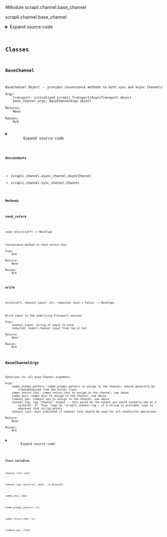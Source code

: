 <link rel="preload stylesheet" as="style" href="https://cdnjs.cloudflare.com/ajax/libs/10up-sanitize.css/11.0.1/sanitize.min.css" integrity="sha256-PK9q560IAAa6WVRRh76LtCaI8pjTJ2z11v0miyNNjrs=" crossorigin>
<link rel="preload stylesheet" as="style" href="https://cdnjs.cloudflare.com/ajax/libs/10up-sanitize.css/11.0.1/typography.min.css" integrity="sha256-7l/o7C8jubJiy74VsKTidCy1yBkRtiUGbVkYBylBqUg=" crossorigin>
<link rel="stylesheet preload" as="style" href="https://cdnjs.cloudflare.com/ajax/libs/highlight.js/10.1.1/styles/github.min.css" crossorigin>
<script defer src="https://cdnjs.cloudflare.com/ajax/libs/highlight.js/10.1.1/highlight.min.js" integrity="sha256-Uv3H6lx7dJmRfRvH8TH6kJD1TSK1aFcwgx+mdg3epi8=" crossorigin></script>
<script>window.addEventListener('DOMContentLoaded', () => hljs.initHighlighting())</script>















#Module scrapli.channel.base_channel

scrapli.channel.base_channel

<details class="source">
    <summary>
        <span>Expand source code</span>
    </summary>
    <pre>
        <code class="python">
"""scrapli.channel.base_channel"""
import re
from dataclasses import dataclass
from functools import lru_cache
from io import BytesIO
from typing import BinaryIO, List, Optional, Pattern, Tuple, Union

from scrapli.exceptions import ScrapliAuthenticationFailed, ScrapliTypeError
from scrapli.logging import get_instance_logger
from scrapli.transport.base import AsyncTransport, Transport


@dataclass()
class BaseChannelArgs:
    """
    Dataclass for all base Channel arguments

    Args:
        comms_prompt_pattern: comms_prompt_pattern to assign to the channel; should generally be
            created/passed from the driver class
        comms_return_char: comms_return_char to assign to the channel, see above
        comms_ansi: comms_ansi to assign to the channel, see above
        timeout_ops: timeout_ops to assign to the channel, see above
        channel_log: log "channel" output -- this would be the output you would normally see on a
            terminal. If `True` logs to `scrapli_channel.log`, if a string is provided, logs to
            wherever that string points
        channel_lock: bool indicated if channel lock should be used for all read/write operations

    Returns:
        None

    Raises:
        N/A

    """

    comms_prompt_pattern: str = r"^[a-z0-9.\-@()/:]{1,32}[#>$]$"
    comms_return_char: str = "\n"
    comms_ansi: bool = False
    timeout_ops: float = 30.0
    channel_log: Union[str, bool, BytesIO] = False
    channel_lock: bool = False


class BaseChannel:
    def __init__(
        self,
        transport: Union[AsyncTransport, Transport],
        base_channel_args: BaseChannelArgs,
    ):
        """
        BaseChannel Object -- provides convenience methods to both sync and async Channels

        Args:
            transport: initialized scrapli Transport/AsyncTransport object
            base_channel_args: BaseChannelArgs object

        Returns:
            None

        Raises:
            N/A

        """
        self.transport = transport
        self._base_channel_args = base_channel_args

        self.logger = get_instance_logger(
            instance_name="scrapli.channel",
            host=self.transport._base_transport_args.host,
            port=self.transport._base_transport_args.port,
            uid=self.transport._base_transport_args.logging_uid,
        )

        self.channel_log: Optional[BinaryIO] = None
        if self._base_channel_args.channel_log:
            if isinstance(self._base_channel_args.channel_log, BytesIO):
                self.channel_log = self._base_channel_args.channel_log
            else:
                channel_log_destination = "scrapli_channel.log"
                if isinstance(self._base_channel_args.channel_log, str):
                    channel_log_destination = self._base_channel_args.channel_log
                self.logger.info(
                    f"channel log enabled, logging channel output to '{channel_log_destination}'"
                )
                self.channel_log = open(channel_log_destination, "wb")

    def write(self, channel_input: str, redacted: bool = False) -> None:
        """
        Write input to the underlying Transport session

        Args:
            channel_input: string of input to send
            redacted: redact channel input from log or not

        Returns:
            None

        Raises:
            N/A

        """
        log_output = "REDACTED" if redacted else repr(channel_input)
        self.logger.debug(f"write: {log_output}")

        self.transport.write(channel_input=channel_input.encode())

    def send_return(self) -> None:
        """
        Convenience method to send return char

        Args:
            N/A

        Returns:
            None

        Raises:
            N/A

        """
        self.write(channel_input=self._base_channel_args.comms_return_char)

    @staticmethod
    def _join_and_compile(channel_outputs: Optional[List[bytes]]) -> Pattern[bytes]:
        """
        Convenience method for read_until_prompt_or_time to join channel inputs into a regex pattern

        Args:
            channel_outputs: list of bytes channel inputs to join into a regex pattern

        Returns:
            Pattern: joined regex pattern or an empty pattern (empty bytes)

        Raises:
            N/A

        """
        regex_channel_outputs = b""
        if channel_outputs:
            regex_channel_outputs = b"|".join(
                [b"(" + channel_output + b")" for channel_output in channel_outputs]
            )
        regex_channel_outputs_pattern = re.compile(pattern=regex_channel_outputs, flags=re.I | re.M)

        return regex_channel_outputs_pattern

    def _ssh_message_handler(self, output: bytes) -> None:  # noqa: C901
        """
        Parse EOF messages from _pty_authenticate and create log/stack exception message

        Args:
            output: bytes output from _pty_authenticate

        Returns:
            N/A  # noqa: DAR202

        Raises:
            ScrapliAuthenticationFailed: if any errors are read in the output

        """
        msg = ""
        if b"host key verification failed" in output.lower():
            msg = "Host key verification failed"
        elif b"operation timed out" in output.lower() or b"connection timed out" in output.lower():
            msg = "Timed out connecting to host"
        elif b"no route to host" in output.lower():
            msg = "No route to host"
        elif b"no matching key exchange" in output.lower():
            msg = "No matching key exchange found for host"
            key_exchange_pattern = re.compile(
                pattern=rb"their offer: ([a-z0-9\-,]*)", flags=re.M | re.I
            )
            offered_key_exchanges_match = re.search(pattern=key_exchange_pattern, string=output)
            if offered_key_exchanges_match:
                offered_key_exchanges = offered_key_exchanges_match.group(1).decode()
                msg += f", their offer: {offered_key_exchanges}"
        elif b"no matching cipher" in output.lower():
            msg = "No matching cipher found for host"
            ciphers_pattern = re.compile(pattern=rb"their offer: ([a-z0-9\-,]*)", flags=re.M | re.I)
            offered_ciphers_match = re.search(pattern=ciphers_pattern, string=output)
            if offered_ciphers_match:
                offered_ciphers = offered_ciphers_match.group(1).decode()
                msg += f", their offer: {offered_ciphers}"
        elif b"bad configuration" in output.lower():
            msg = "Bad SSH configuration option(s) for host"
            configuration_pattern = re.compile(
                pattern=rb"bad configuration option: ([a-z0-9\+\=,]*)", flags=re.M | re.I
            )
            configuration_issue_match = re.search(pattern=configuration_pattern, string=output)
            if configuration_issue_match:
                configuration_issues = configuration_issue_match.group(1).decode()
                msg += f", bad option(s): {configuration_issues}"
        elif b"WARNING: UNPROTECTED PRIVATE KEY FILE!" in output:
            msg = "Permissions for private key are too open, authentication failed!"
        elif b"could not resolve hostname" in output.lower():
            msg = "Could not resolve address for host"
        if msg:
            self.logger.critical(msg)
            raise ScrapliAuthenticationFailed(msg)

    @staticmethod
    @lru_cache()
    def _get_prompt_pattern(class_pattern: str, pattern: Optional[str] = None) -> Pattern[bytes]:
        """
        Return compiled prompt pattern

        Given a potential prompt and the Channel class' prompt, return compiled prompt pattern

        Args:
            class_pattern: comms_prompt_pattern from the class itself; must be passed so that the
                arguments are recognized in lru cache; this way if a user changes the pattern during
                normal scrapli operations the lru cache can "notice" the pattern changed!
            pattern: optional regex pattern to compile, if not provided we use the class' pattern

        Returns:
            pattern: compiled regex pattern to use to search for a prompt in output data

        Raises:
            N/A

        """
        if not pattern:
            return re.compile(class_pattern.encode(), flags=re.M | re.I)

        bytes_pattern = pattern.encode()
        if bytes_pattern.startswith(b"^") and bytes_pattern.endswith(b"$"):
            return re.compile(bytes_pattern, flags=re.M | re.I)
        return re.compile(re.escape(bytes_pattern))

    def _process_output(self, buf: bytes, strip_prompt: bool) -> bytes:
        """
        Process output received form the device

        Remove inputs and prompts if desired

        Args:
            buf: bytes output from the device
            strip_prompt: True/False strip the prompt from the device output

        Returns:
            bytes: cleaned up byte string

        Raises:
            N/A

        """
        buf = b"\n".join([line.rstrip() for line in buf.splitlines()])

        if strip_prompt:
            prompt_pattern = self._get_prompt_pattern(
                class_pattern=self._base_channel_args.comms_prompt_pattern
            )
            buf = re.sub(pattern=prompt_pattern, repl=b"", string=buf)

        buf = buf.lstrip(self._base_channel_args.comms_return_char.encode()).rstrip()
        return buf

    @staticmethod
    def _strip_ansi(buf: bytes) -> bytes:
        """
        Strip ansi characters from output

        Args:
            buf: bytes from previous reads if needed

        Returns:
            bytes: bytes output read from channel with ansi characters removed

        Raises:
            N/A

        """
        ansi_escape_pattern = re.compile(rb"\x1b(\[.*?[@-~]|\].*?(\x07|\x1b\\))")
        buf = re.sub(pattern=ansi_escape_pattern, repl=b"", string=buf)
        return buf

    @staticmethod
    def _pre_send_input(channel_input: str) -> None:
        """
        Handle pre "send_input" tasks for consistency between sync/async versions

        Args:
            channel_input: string input to send to channel

        Returns:
            bytes: current channel buffer

        Raises:
            ScrapliTypeError: if input is anything but a string

        """
        if not isinstance(channel_input, str):
            raise ScrapliTypeError(
                f"`send_input` expects a single string, got {type(channel_input)}."
            )

    @staticmethod
    def _pre_send_inputs_interact(interact_events: List[Tuple[str, str, Optional[bool]]]) -> None:
        """
        Handle pre "send_inputs_interact" tasks for consistency between sync/async versions

        Args:
            interact_events: interact events passed to `send_inputs_interact`

        Returns:
            None

        Raises:
            ScrapliTypeError: if input is anything but a string

        """
        if not isinstance(interact_events, list):
            raise ScrapliTypeError(f"`interact_events` expects a List, got {type(interact_events)}")
        </code>
    </pre>
</details>



## Classes

### BaseChannel


```text
BaseChannel Object -- provides convenience methods to both sync and async Channels

Args:
    transport: initialized scrapli Transport/AsyncTransport object
    base_channel_args: BaseChannelArgs object

Returns:
    None

Raises:
    N/A
```

<details class="source">
    <summary>
        <span>Expand source code</span>
    </summary>
    <pre>
        <code class="python">
class BaseChannel:
    def __init__(
        self,
        transport: Union[AsyncTransport, Transport],
        base_channel_args: BaseChannelArgs,
    ):
        """
        BaseChannel Object -- provides convenience methods to both sync and async Channels

        Args:
            transport: initialized scrapli Transport/AsyncTransport object
            base_channel_args: BaseChannelArgs object

        Returns:
            None

        Raises:
            N/A

        """
        self.transport = transport
        self._base_channel_args = base_channel_args

        self.logger = get_instance_logger(
            instance_name="scrapli.channel",
            host=self.transport._base_transport_args.host,
            port=self.transport._base_transport_args.port,
            uid=self.transport._base_transport_args.logging_uid,
        )

        self.channel_log: Optional[BinaryIO] = None
        if self._base_channel_args.channel_log:
            if isinstance(self._base_channel_args.channel_log, BytesIO):
                self.channel_log = self._base_channel_args.channel_log
            else:
                channel_log_destination = "scrapli_channel.log"
                if isinstance(self._base_channel_args.channel_log, str):
                    channel_log_destination = self._base_channel_args.channel_log
                self.logger.info(
                    f"channel log enabled, logging channel output to '{channel_log_destination}'"
                )
                self.channel_log = open(channel_log_destination, "wb")

    def write(self, channel_input: str, redacted: bool = False) -> None:
        """
        Write input to the underlying Transport session

        Args:
            channel_input: string of input to send
            redacted: redact channel input from log or not

        Returns:
            None

        Raises:
            N/A

        """
        log_output = "REDACTED" if redacted else repr(channel_input)
        self.logger.debug(f"write: {log_output}")

        self.transport.write(channel_input=channel_input.encode())

    def send_return(self) -> None:
        """
        Convenience method to send return char

        Args:
            N/A

        Returns:
            None

        Raises:
            N/A

        """
        self.write(channel_input=self._base_channel_args.comms_return_char)

    @staticmethod
    def _join_and_compile(channel_outputs: Optional[List[bytes]]) -> Pattern[bytes]:
        """
        Convenience method for read_until_prompt_or_time to join channel inputs into a regex pattern

        Args:
            channel_outputs: list of bytes channel inputs to join into a regex pattern

        Returns:
            Pattern: joined regex pattern or an empty pattern (empty bytes)

        Raises:
            N/A

        """
        regex_channel_outputs = b""
        if channel_outputs:
            regex_channel_outputs = b"|".join(
                [b"(" + channel_output + b")" for channel_output in channel_outputs]
            )
        regex_channel_outputs_pattern = re.compile(pattern=regex_channel_outputs, flags=re.I | re.M)

        return regex_channel_outputs_pattern

    def _ssh_message_handler(self, output: bytes) -> None:  # noqa: C901
        """
        Parse EOF messages from _pty_authenticate and create log/stack exception message

        Args:
            output: bytes output from _pty_authenticate

        Returns:
            N/A  # noqa: DAR202

        Raises:
            ScrapliAuthenticationFailed: if any errors are read in the output

        """
        msg = ""
        if b"host key verification failed" in output.lower():
            msg = "Host key verification failed"
        elif b"operation timed out" in output.lower() or b"connection timed out" in output.lower():
            msg = "Timed out connecting to host"
        elif b"no route to host" in output.lower():
            msg = "No route to host"
        elif b"no matching key exchange" in output.lower():
            msg = "No matching key exchange found for host"
            key_exchange_pattern = re.compile(
                pattern=rb"their offer: ([a-z0-9\-,]*)", flags=re.M | re.I
            )
            offered_key_exchanges_match = re.search(pattern=key_exchange_pattern, string=output)
            if offered_key_exchanges_match:
                offered_key_exchanges = offered_key_exchanges_match.group(1).decode()
                msg += f", their offer: {offered_key_exchanges}"
        elif b"no matching cipher" in output.lower():
            msg = "No matching cipher found for host"
            ciphers_pattern = re.compile(pattern=rb"their offer: ([a-z0-9\-,]*)", flags=re.M | re.I)
            offered_ciphers_match = re.search(pattern=ciphers_pattern, string=output)
            if offered_ciphers_match:
                offered_ciphers = offered_ciphers_match.group(1).decode()
                msg += f", their offer: {offered_ciphers}"
        elif b"bad configuration" in output.lower():
            msg = "Bad SSH configuration option(s) for host"
            configuration_pattern = re.compile(
                pattern=rb"bad configuration option: ([a-z0-9\+\=,]*)", flags=re.M | re.I
            )
            configuration_issue_match = re.search(pattern=configuration_pattern, string=output)
            if configuration_issue_match:
                configuration_issues = configuration_issue_match.group(1).decode()
                msg += f", bad option(s): {configuration_issues}"
        elif b"WARNING: UNPROTECTED PRIVATE KEY FILE!" in output:
            msg = "Permissions for private key are too open, authentication failed!"
        elif b"could not resolve hostname" in output.lower():
            msg = "Could not resolve address for host"
        if msg:
            self.logger.critical(msg)
            raise ScrapliAuthenticationFailed(msg)

    @staticmethod
    @lru_cache()
    def _get_prompt_pattern(class_pattern: str, pattern: Optional[str] = None) -> Pattern[bytes]:
        """
        Return compiled prompt pattern

        Given a potential prompt and the Channel class' prompt, return compiled prompt pattern

        Args:
            class_pattern: comms_prompt_pattern from the class itself; must be passed so that the
                arguments are recognized in lru cache; this way if a user changes the pattern during
                normal scrapli operations the lru cache can "notice" the pattern changed!
            pattern: optional regex pattern to compile, if not provided we use the class' pattern

        Returns:
            pattern: compiled regex pattern to use to search for a prompt in output data

        Raises:
            N/A

        """
        if not pattern:
            return re.compile(class_pattern.encode(), flags=re.M | re.I)

        bytes_pattern = pattern.encode()
        if bytes_pattern.startswith(b"^") and bytes_pattern.endswith(b"$"):
            return re.compile(bytes_pattern, flags=re.M | re.I)
        return re.compile(re.escape(bytes_pattern))

    def _process_output(self, buf: bytes, strip_prompt: bool) -> bytes:
        """
        Process output received form the device

        Remove inputs and prompts if desired

        Args:
            buf: bytes output from the device
            strip_prompt: True/False strip the prompt from the device output

        Returns:
            bytes: cleaned up byte string

        Raises:
            N/A

        """
        buf = b"\n".join([line.rstrip() for line in buf.splitlines()])

        if strip_prompt:
            prompt_pattern = self._get_prompt_pattern(
                class_pattern=self._base_channel_args.comms_prompt_pattern
            )
            buf = re.sub(pattern=prompt_pattern, repl=b"", string=buf)

        buf = buf.lstrip(self._base_channel_args.comms_return_char.encode()).rstrip()
        return buf

    @staticmethod
    def _strip_ansi(buf: bytes) -> bytes:
        """
        Strip ansi characters from output

        Args:
            buf: bytes from previous reads if needed

        Returns:
            bytes: bytes output read from channel with ansi characters removed

        Raises:
            N/A

        """
        ansi_escape_pattern = re.compile(rb"\x1b(\[.*?[@-~]|\].*?(\x07|\x1b\\))")
        buf = re.sub(pattern=ansi_escape_pattern, repl=b"", string=buf)
        return buf

    @staticmethod
    def _pre_send_input(channel_input: str) -> None:
        """
        Handle pre "send_input" tasks for consistency between sync/async versions

        Args:
            channel_input: string input to send to channel

        Returns:
            bytes: current channel buffer

        Raises:
            ScrapliTypeError: if input is anything but a string

        """
        if not isinstance(channel_input, str):
            raise ScrapliTypeError(
                f"`send_input` expects a single string, got {type(channel_input)}."
            )

    @staticmethod
    def _pre_send_inputs_interact(interact_events: List[Tuple[str, str, Optional[bool]]]) -> None:
        """
        Handle pre "send_inputs_interact" tasks for consistency between sync/async versions

        Args:
            interact_events: interact events passed to `send_inputs_interact`

        Returns:
            None

        Raises:
            ScrapliTypeError: if input is anything but a string

        """
        if not isinstance(interact_events, list):
            raise ScrapliTypeError(f"`interact_events` expects a List, got {type(interact_events)}")
        </code>
    </pre>
</details>


#### Descendants
- scrapli.channel.async_channel.AsyncChannel
- scrapli.channel.sync_channel.Channel
#### Methods

    

##### send_return
`send_return(self) ‑> NoneType`

```text
Convenience method to send return char

Args:
    N/A

Returns:
    None

Raises:
    N/A
```



    

##### write
`write(self, channel_input: str, redacted: bool = False) ‑> NoneType`

```text
Write input to the underlying Transport session

Args:
    channel_input: string of input to send
    redacted: redact channel input from log or not

Returns:
    None

Raises:
    N/A
```





### BaseChannelArgs


```text
Dataclass for all base Channel arguments

Args:
    comms_prompt_pattern: comms_prompt_pattern to assign to the channel; should generally be
        created/passed from the driver class
    comms_return_char: comms_return_char to assign to the channel, see above
    comms_ansi: comms_ansi to assign to the channel, see above
    timeout_ops: timeout_ops to assign to the channel, see above
    channel_log: log "channel" output -- this would be the output you would normally see on a
        terminal. If `True` logs to `scrapli_channel.log`, if a string is provided, logs to
        wherever that string points
    channel_lock: bool indicated if channel lock should be used for all read/write operations

Returns:
    None

Raises:
    N/A
```

<details class="source">
    <summary>
        <span>Expand source code</span>
    </summary>
    <pre>
        <code class="python">
class BaseChannelArgs:
    """
    Dataclass for all base Channel arguments

    Args:
        comms_prompt_pattern: comms_prompt_pattern to assign to the channel; should generally be
            created/passed from the driver class
        comms_return_char: comms_return_char to assign to the channel, see above
        comms_ansi: comms_ansi to assign to the channel, see above
        timeout_ops: timeout_ops to assign to the channel, see above
        channel_log: log "channel" output -- this would be the output you would normally see on a
            terminal. If `True` logs to `scrapli_channel.log`, if a string is provided, logs to
            wherever that string points
        channel_lock: bool indicated if channel lock should be used for all read/write operations

    Returns:
        None

    Raises:
        N/A

    """

    comms_prompt_pattern: str = r"^[a-z0-9.\-@()/:]{1,32}[#>$]$"
    comms_return_char: str = "\n"
    comms_ansi: bool = False
    timeout_ops: float = 30.0
    channel_log: Union[str, bool, BytesIO] = False
    channel_lock: bool = False
        </code>
    </pre>
</details>


#### Class variables

    
`channel_lock: bool`




    
`channel_log: Union[str, bool, _io.BytesIO]`




    
`comms_ansi: bool`




    
`comms_prompt_pattern: str`




    
`comms_return_char: str`




    
`timeout_ops: float`